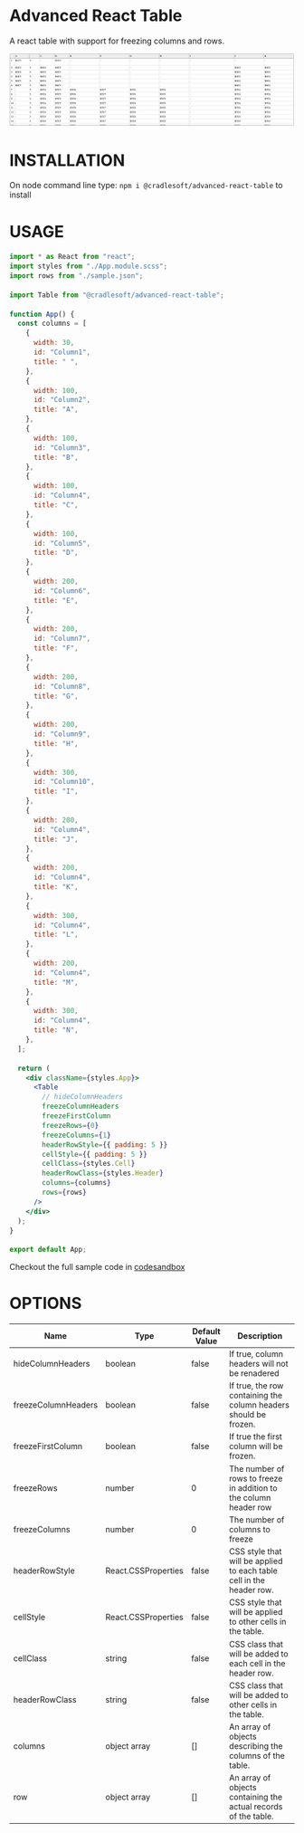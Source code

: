 # Advanced React Table

A react table with support for freezing columns and rows.

![Sample](./docs/sample.png)

# INSTALLATION

On node command line type: `npm i @cradlesoft/advanced-react-table` to install

# USAGE

```jsx
import * as React from "react";
import styles from "./App.module.scss";
import rows from "./sample.json";

import Table from "@cradlesoft/advanced-react-table";

function App() {
  const columns = [
    {
      width: 30,
      id: "Column1",
      title: " ",
    },
    {
      width: 100,
      id: "Column2",
      title: "A",
    },
    {
      width: 100,
      id: "Column3",
      title: "B",
    },
    {
      width: 100,
      id: "Column4",
      title: "C",
    },
    {
      width: 100,
      id: "Column5",
      title: "D",
    },
    {
      width: 200,
      id: "Column6",
      title: "E",
    },
    {
      width: 200,
      id: "Column7",
      title: "F",
    },
    {
      width: 200,
      id: "Column8",
      title: "G",
    },
    {
      width: 200,
      id: "Column9",
      title: "H",
    },
    {
      width: 300,
      id: "Column10",
      title: "I",
    },
    {
      width: 200,
      id: "Column4",
      title: "J",
    },
    {
      width: 200,
      id: "Column4",
      title: "K",
    },
    {
      width: 300,
      id: "Column4",
      title: "L",
    },
    {
      width: 200,
      id: "Column4",
      title: "M",
    },
    {
      width: 300,
      id: "Column4",
      title: "N",
    },
  ];

  return (
    <div className={styles.App}>
      <Table
        // hideColumnHeaders
        freezeColumnHeaders
        freezeFirstColumn
        freezeRows={0}
        freezeColumns={1}
        headerRowStyle={{ padding: 5 }}
        cellStyle={{ padding: 5 }}
        cellClass={styles.Cell}
        headerRowClass={styles.Header}
        columns={columns}
        rows={rows}
      />
    </div>
  );
}

export default App;
```

Checkout the full sample code in [codesandbox](https://codesandbox.io/embed/react-compiler-forked-c46lz4?fontsize=14&hidenavigation=1&theme=dark)

# OPTIONS

| Name                | Type                | Default Value | Description                                                          |
| ------------------- | ------------------- | ------------- | -------------------------------------------------------------------- |
| hideColumnHeaders   | boolean             | false         | If true, column headers will not be renadered                        |
| freezeColumnHeaders | boolean             | false         | If true, the row containing the column headers should be frozen.     |
| freezeFirstColumn   | boolean             | false         | If true the first column will be frozen.                             |
| freezeRows          | number              | 0             | The number of rows to freeze in addition to the column header row    |
| freezeColumns       | number              | 0             | The number of columns to freeze                                      |
| headerRowStyle      | React.CSSProperties | false         | CSS style that will be applied to each table cell in the header row. |
| cellStyle           | React.CSSProperties | false         | CSS style that will be applied to other cells in the table.          |
| cellClass           | string              | false         | CSS class that will be added to each cell in the header row.         |
| headerRowClass      | string              | false         | CSS class that will be added to other cells in the table.            |
| columns             | object array        | []            | An array of objects describing the columns of the table.             |
| row                 | object array        | []            | An array of objects containing the actual records of the table.      |
